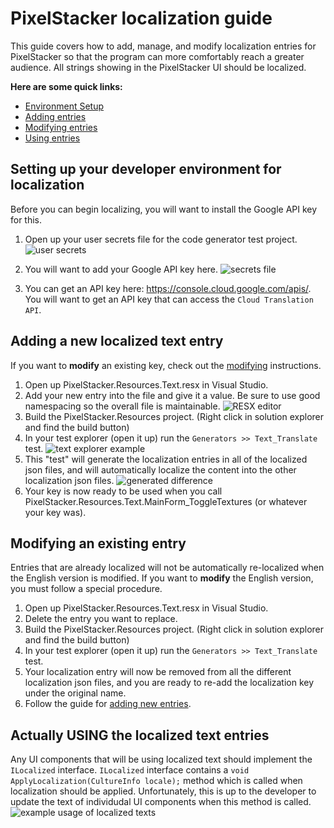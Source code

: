 # PixelStacker localization guide
This guide covers how to add, manage, and modify localization entries for PixelStacker so that the program can more comfortably reach a greater audience. All strings showing in the PixelStacker UI should be localized. 

**Here are some quick links:**
* [Environment Setup](#setup)
* [Adding entries](#adding)
* [Modifying entries](#modifying)
* [Using entries](#using)


## Setting up your developer environment for localization
Before you can begin localizing, you will want to install the Google API key for this.
1. Open up your user secrets file for the code generator test project. ![user secrets](https://user-images.githubusercontent.com/1046026/175830673-9e576365-cbe5-4c32-8069-5e8fad878efa.png)
2. You will want to add your Google API key here. ![secrets file](https://user-images.githubusercontent.com/1046026/175830720-3709d2ed-e0b8-4ce5-9337-00859f72329e.png)

3. You can get an API key here: https://console.cloud.google.com/apis/. You will want to get an API key that can access the ```Cloud Translation API```.


## Adding a new localized text entry
If you want to **modify** an existing key, check out the [modifying](#modifying) instructions.
1. Open up PixelStacker.Resources.Text.resx in Visual Studio.
2. Add your new entry into the file and give it a value. Be sure to use good namespacing so the overall file is maintainable.
![RESX editor](https://user-images.githubusercontent.com/1046026/175829324-c1f2510a-4bbe-410c-acab-60e4483d338e.png)
3. Build the PixelStacker.Resources project. (Right click in solution explorer and find the build button)
4. In your test explorer (open it up) run the ```Generators >> Text_Translate``` test.
![text explorer example](https://user-images.githubusercontent.com/1046026/175829652-6e02ed35-bbeb-493b-b27e-bcf0cd4cd50b.png)
5. This "test" will generate the localization entries in all of the localized json files, and will automatically localize the content into the other localization json files. 
![generated difference](https://user-images.githubusercontent.com/1046026/175829748-03a34ffc-c344-4c59-a795-926d59d0686c.png)
6. Your key is now ready to be used when you call PixelStacker.Resources.Text.MainForm_ToggleTextures (or whatever your key was). 


## Modifying an existing entry
Entries that are already localized will not be automatically re-localized when the English version is modified. If you want to **modify** the English version, you must follow a special procedure.
1. Open up PixelStacker.Resources.Text.resx in Visual Studio.
2. Delete the entry you want to replace.
3. Build the PixelStacker.Resources project. (Right click in solution explorer and find the build button)
4. In your test explorer (open it up) run the ```Generators >> Text_Translate``` test.
5. Your localization entry will now be removed from all the different localization json files, and you are ready to re-add the localization key under the original name.
6. Follow the guide for [adding new entries](#adding).


## Actually USING the localized text entries
Any UI components that will be using localized text should implement the ```ILocalized``` interface. ```ILocalized``` interface contains a ```void ApplyLocalization(CultureInfo locale);``` method which is called when localization should be applied. Unfortunately, this is up to the developer to update the text of individudal UI components when this method is called. 
![example usage of localized texts](https://user-images.githubusercontent.com/1046026/175830472-397a4fc8-b28e-4475-a416-671b66585409.png)


[setup]: #setting-up-your-developer-environment-for-localization
[adding]: #adding-a-new-localized-text-entry
[modifying]: #what-if-i-want-to-modify-an-existing-key
[using]: #actually-using-the-localized-text-entries
